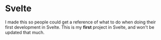# Svelte
I made this so people could get a reference of what to do when doing their first development in Svelte.
This is my **first** project in Svelte, and won't be updated that much.
